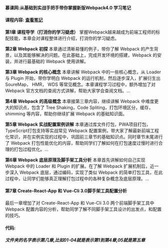 #### **慕课网:从基础到实战手把手带你掌握新版Webpack4.0 学习笔记**
#### 课程内容: [查看笔记](https://bailihuiyue.github.io/Webpack-Study/index.html)

**第1章 课程导学（打消你的学习疑虑）**
掌握Webpack越来越成为前端工程师的标配技能，本章会对课程整体进行介绍，打消你的学习疑虑。

**第2章 Webpack 初探**
本章通过清晰易懂的例子，带你了解 Webpack 的产生背景，以及其能够解决的问题。在此基础上，完成开发环境的搭建，Webpack 的安装，并进行最基础的 Webpack 使用讲解。

**第3章 Webpack 的核心概念**
本章讲解 Webpack 中的一些核心概念，从 Loader 与 Plugin 开始，带你学明白 Webpack 的运行机制，然后逐步深入，扩展衍生出 SoureMap， HMR， WDS 等常见概念。本章课程学习过程中，额外增加了对 Webpack 官方文档的查阅方式讲解，帮助大家学会查阅文档。...

**第4章 Webpack 的高级概念**
本章接第三章内容，继续讲解 Webpack 中难度更大的知识点，包含了 Tree Shaking，Code Spliting，打包环境区分，缓存，shimming 等内容，帮助你继续扩展 Webpack 的基础知识面。

**第5章 Webpack 实战配置案例讲解**
本章通过库文件打包，PWA项目打包，TypeScript打包支持等实战常见 Webpack 配置案例，带大家了解最新前端工程化常识，并在实例实现的过程中，巩固前三章节的基础知识点。同时章节末尾进行了 Webpack 打包性能优化的内容，帮助同学们了解如何在打包速度过慢时进行合理的打包过程优化。...

**第6章 Webpack 底层原理及脚手架工具分析**
本章首先讲解如何自己实现 Webpack 中的 Loader 和 Plugin 的扩展。在了解 Webpack 扩展机制后，近一步深入 Webpack 底层，通过编码，实现了类似 Webpack 的简单打包工具，在此过程中，让同学们能够真正理解打包过程中的各种复杂概念及底层原理。...

#### **第7章 Create-React-App 和 Vue-Cli 3.0脚手架工具配置分析**

最后一章增加了对 Create-React-App 和 Vue-Cli 3.0 两个前端脚手架工具中 Webpack 配置内容的分析，帮助同学了解不同脚手架工具设计的出发点，和配置的技巧。



#### 代码:

##### 		文件夹的名字表示第几章,比如01-04就是表示第1到第4章,05就是第五章